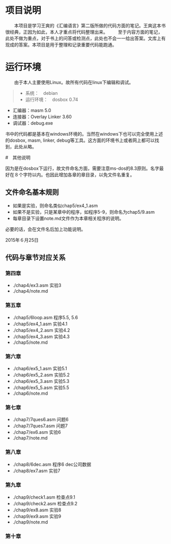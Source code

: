 
# 项目说明

　　本项目是学习王爽的《汇编语言》第二版所做的代码方面的笔记。王爽这本书很经典，正因为如此，本人才重点将代码整理出来。
　　至于内容方面的笔记，此处不做为重点，对于书上的问答或检测点，此处也不会一一给出答案。文库上有现成的答案。本项目是用于整理和记录重要代码能跑通。

# 运行环境

　　由于本人主要使用Linux。故所有代码在linux下编辑和调试。
> * 系统：　debian
> * 运行环境：　dosbox 0.74
   + 汇编器：masm 5.0
   + 连接器：Overlay Linker 3.60
   + 调试器：debug.exe

书中的代码都是基本在windows环境的。当然在windows下也可以完全使用上述的dosbox, masm, linker, debug等工具。这方面的环境书上或者网上都可以找到，此处从略。 

#　其他说明

因为是在dosbox下运行，故文件命名方面，需要注意ms-dos的8.3原则。名字最好在８个字符以内。也因此增加各章的章目录，以免文件名重复。


## 文件命名基本规则
* 如果是实验，则命名类似chap5/ex4_1.asm
* 如果不是实验，只是某章中的程序，如程序5-9，则命名为chap5/9.asm
* 每章目录下设置note.md文件作为本章相关程序的说明。


必要的话，会在文件名后加上功能说明。


2015年６月25日


## 代码与章节对应关系

### 第四章
* ./chap4/ex3.asm   实验3
* ./chap4/note.md

### 第五章
* ./chap5/6loop.asm   程序5.5, 5.6
* ./chap5/ex4_1.asm   实验4.1
* ./chap5/ex4_2.asm   实验4.2
* ./chap5/ex4_3.asm   实验4.3
* ./chap5/note.md

### 第六章
* ./chap6/ex5_1.asm   实验5.1
* ./chap6/ex5_2.asm   实验5.2
* ./chap6/ex5_3.asm   实验5.3
* ./chap6/ex5_5.asm   实验5.5
* ./chap6/note.md

### 第七章
* ./chap7/7ques6.asm  问题6
* ./chap7/7ques7.asm  问题7
* ./chap7/ex6.asm     实验6
* ./chap7/note.md

### 第八章
* ./chap8/6dec.asm    程序6 dec公司数据
* ./chap8/ex7.asm     实验7

### 第九章
* ./chap9/check1.asm  检查点9.1
* ./chap9/check2.asm  检查点9.2
* ./chap9/ex8.asm     实验8
* ./chap9/ex9.asm     实验9
* ./chap9/note.md

### 第十章

